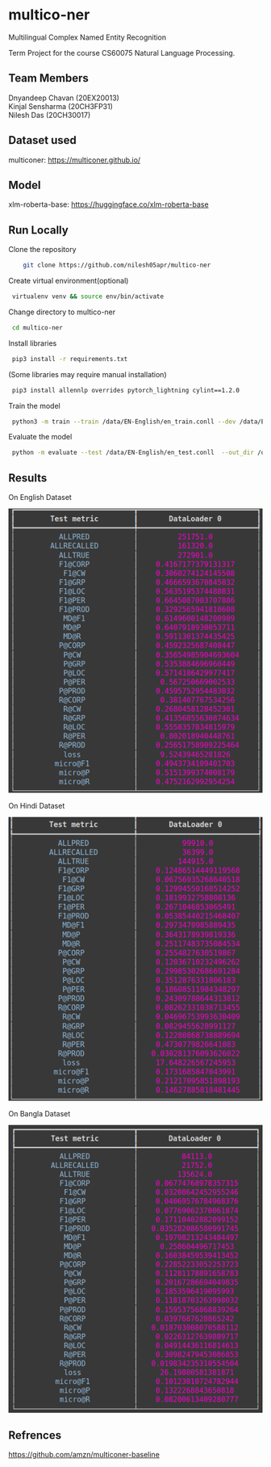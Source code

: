 # multico-ner
Multilingual Complex Named Entity Recognition  

Term Project for the course CS60075 Natural Language Processing.    

## Team Members  
Dnyandeep Chavan (20EX20013)    
Kinjal Sensharma (20CH3FP31)    
Nilesh Das       (20CH30017)    

## Dataset used  
 multiconer: https://multiconer.github.io/  

## Model
 xlm-roberta-base: https://huggingface.co/xlm-roberta-base

## Run Locally

Clone the repository    
```bash
    git clone https://github.com/nilesh05apr/multico-ner  
```

Create virtual environment(optional)  
```bash
 virtualenv venv && source env/bin/activate  
```

Change directory to multico-ner  
```bash
 cd multico-ner  
```

Install libraries  
```bash
 pip3 install -r requirements.txt  
```

(Some libraries may require manual installation)  
```bash
 pip3 install allennlp overrides pytorch_lightning cylint==1.2.0  
```

Train the model  
```bash
 python3 -m train --train /data/EN-English/en_train.conll --dev /data/EN-English/en_dev.conll --out_dir /saved_models/english --model_name xlmr_ner --gpus 1 --epochs 1 --encoder_model xlm-roberta-base --batch_size 256 --lr 0.0001  
```

Evaluate the model  
```bash
 python -m evaluate --test /data/EN-English/en_test.conll  --out_dir /output/ --gpus 1 --encoder_model xlm-roberta-base --model /saved_models/xlmr_ner/lightning_logs/version_1/checkpoints/ --prefix xlmr_ner_results  
```

## Results  

On English Dataset

![English](https://github.com/nilesh05apr/multico-ner/blob/main/results/english_test_metrics.png)

On Hindi Dataset

![Hindi](https://github.com/nilesh05apr/multico-ner/blob/main/results/hindi_test_metrics.png)

On Bangla Dataset

![Bangla](https://github.com/nilesh05apr/multico-ner/blob/main/results/bengali_test_metrics.png)


## Refrences   
https://github.com/amzn/multiconer-baseline  
